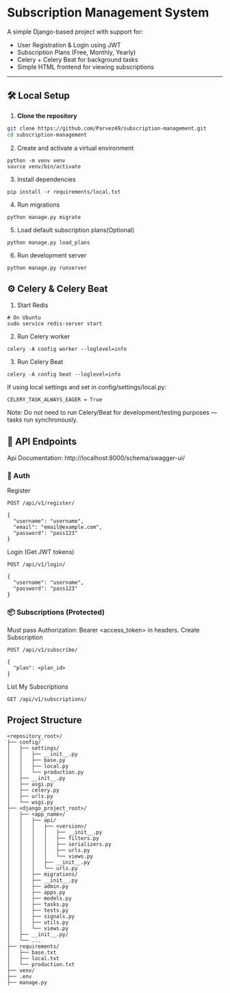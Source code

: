 # Subscription Management System

A simple Django-based project with support for:
- User Registration & Login using JWT
- Subscription Plans (Free, Monthly, Yearly)
- Celery + Celery Beat for background tasks
- Simple HTML frontend for viewing subscriptions

---

## 🛠️ Local Setup

1. **Clone the repository**

```bash
git clone https://github.com/Parvez49/subscription-management.git
cd subscription-management
```

2. Create and activate a virtual environment
```
python -m venv venv
source venv/bin/activate
```
3. Install dependencies
```
pip install -r requirements/local.txt
```
4. Run migrations
```
python manage.py migrate
```
5. Load default subscription plans(Optional)
```
python manage.py load_plans
```
6. Run development server
```
python manage.py runserver
```

## ⚙️ Celery & Celery Beat
1. Start Redis
```
# On Ubuntu
sudo service redis-server start
```
2. Run Celery worker
```
celery -A config worker --loglevel=info
```
3. Run Celery Beat
```
celery -A config beat --loglevel=info
```

If using local settings and set in config/settings/local.py:
```
CELERY_TASK_ALWAYS_EAGER = True
```

Note: Do not need to run Celery/Beat for development/testing purposes — tasks run synchronously.


## 🧪 API Endpoints
Api Documentation: http://localhost:8000/schema/swagger-ui/
### 🔐 Auth
Register
```
POST /api/v1/register/

{
  "username": "username",
  "email": "email@example.com",
  "password": "pass123"
}
```
Login (Get JWT tokens)
```
POST /api/v1/login/

{
  "username": "username",
  "password": "pass123"
}
```

### 📦 Subscriptions (Protected)

Must pass Authorization: Bearer <access_token> in headers.
Create Subscription
```
POST /api/v1/subscribe/

{
  "plan": <plan_id>
}
```
List My Subscriptions
```
GET /api/v1/subscriptions/
```

## Project Structure

```
<repository_root>/
├── config/
│   ├── settings/
│   │   ├── __init__.py
│   │   ├── base.py
│   │   ├── local.py
│   │   └── production.py
│   ├── __init__.py
│   ├── asgi.py
│   ├── celery.py
│   ├── urls.py
│   └── wsgi.py
├── <django_project_root>/
│   ├── <app_name>/
│   │   ├── api/
│   │   │   ├── <version>/
│   │   │   │   ├── __init__.py
│   │   │   │   ├── filters.py
│   │   │   │   ├── serializers.py
│   │   │   │   ├── urls.py
│   │   │   │   └── views.py
│   │   │   ├── __init__.py
│   │   │   └── urls.py
│   │   ├── migrations/
│   │   ├── __init__.py
│   │   ├── admin.py
│   │   ├── apps.py
│   │   ├── models.py
│   │   ├── tasks.py
│   │   ├── tests.py
│   │   ├── signals.py
│   │   ├── utils.py
│   │   └── views.py
│   ├── __init__.py/
│   └── ...
├── requirements/
│   ├── base.txt
│   ├── local.txt
│   └── production.txt
├── venv/
├── .env
├── manage.py
```
